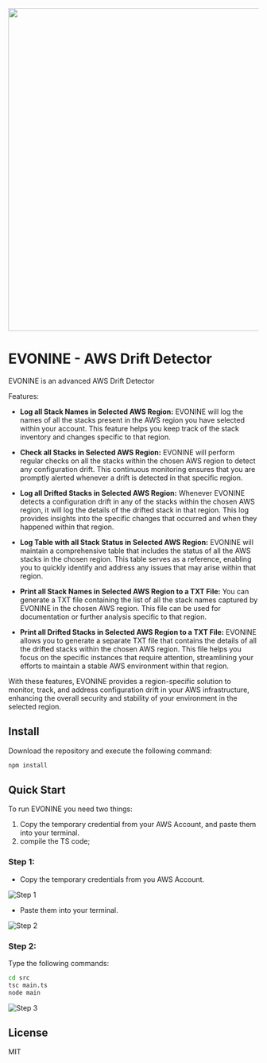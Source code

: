 <div align="center"> <a href="#">
    <img
      src="https://github.com/EmanueleGurini/evonine/blob/main/images/logo_evonine.png"
      width="650"
      height="auto"
    />
  </a>
</div>

# EVONINE - AWS Drift Detector

EVONINE is an advanced AWS Drift Detector

Features:

- **Log all Stack Names in Selected AWS Region:** EVONINE will log the names of all the stacks present in the AWS region you have selected within your account. This feature helps you keep track of the stack inventory and changes specific to that region.

- **Check all Stacks in Selected AWS Region:** EVONINE will perform regular checks on all the stacks within the chosen AWS region to detect any configuration drift. This continuous monitoring ensures that you are promptly alerted whenever a drift is detected in that specific region.

- **Log all Drifted Stacks in Selected AWS Region:** Whenever EVONINE detects a configuration drift in any of the stacks within the chosen AWS region, it will log the details of the drifted stack in that region. This log provides insights into the specific changes that occurred and when they happened within that region.

- **Log Table with all Stack Status in Selected AWS Region:** EVONINE will maintain a comprehensive table that includes the status of all the AWS stacks in the chosen region. This table serves as a reference, enabling you to quickly identify and address any issues that may arise within that region.

- **Print all Stack Names in Selected AWS Region to a TXT File:** You can generate a TXT file containing the list of all the stack names captured by EVONINE in the chosen AWS region. This file can be used for documentation or further analysis specific to that region.

- **Print all Drifted Stacks in Selected AWS Region to a TXT File:** EVONINE allows you to generate a separate TXT file that contains the details of all the drifted stacks within the chosen AWS region. This file helps you focus on the specific instances that require attention, streamlining your efforts to maintain a stable AWS environment within that region.

With these features, EVONINE provides a region-specific solution to monitor, track, and address configuration drift in your AWS infrastructure, enhancing the overall security and stability of your environment in the selected region.

## Install

Download the repository and execute the following command:

```bash
npm install
```

## Quick Start

To run EVONINE you need two things:

1. Copy the temporary credential from your AWS Account, and paste them into your terminal.
2. compile the TS code;

### Step 1:

- Copy the temporary credentials from you AWS Account.

![Step 1](https://github.com/EmanueleGurini/evonine/blob/main/images/step_1.png)

- Paste them into your terminal.

![Step 2](https://github.com/EmanueleGurini/evonine/blob/main/images/step_2.png)

### Step 2:

Type the following commands:

```bash
cd src
tsc main.ts
node main
```

![Step 3](https://github.com/EmanueleGurini/evonine/blob/main/images/step_3.jpeg)

## License

MIT
